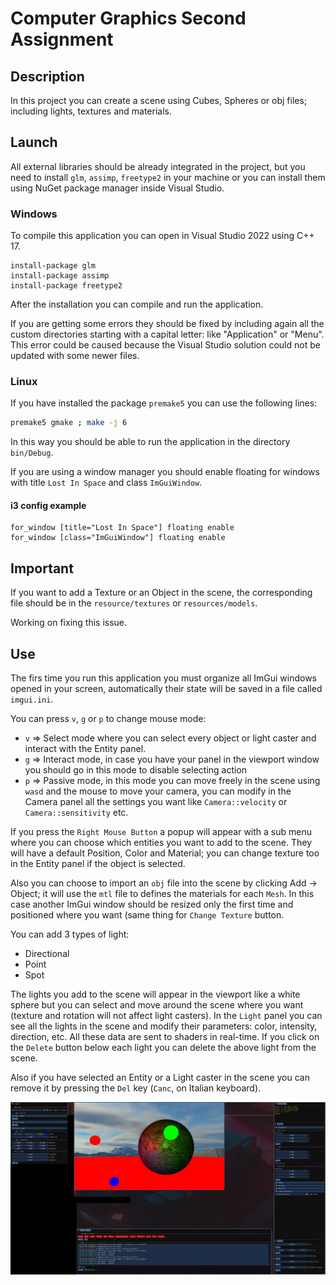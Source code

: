 # Computer Graphics Second Assignment 

## Description

In this project you can create a scene using Cubes, Spheres or obj files; including lights, textures and materials.

## Launch

All external libraries should be already integrated in the project, but you need to install `glm`, `assimp`, `freetype2` in your machine or you can install them using NuGet package manager inside Visual Studio.

### Windows

To compile this application you can open in Visual Studio 2022 using C++ 17.

```
install-package glm
install-package assimp
install-package freetype2
```

After the installation you can compile and run the application.

If you are getting some errors they should be fixed by including again all the custom directories starting with a capital letter: like "Application" or "Menu".
This error could be caused because the Visual Studio solution could not be updated with some newer files.

### Linux

If you have installed the package `premake5` you can use the following lines:

```bash
premake5 gmake ; make -j 6
```

In this way you should be able to run the application in the directory `bin/Debug`.

If you are using a window manager you should enable floating for windows with title `Lost In Space` and class `ImGuiWindow`.

#### i3 config example

```
for_window [title="Lost In Space"] floating enable
for_window [class="ImGuiWindow"] floating enable
```

## Important
If you want to add a Texture or an Object in the scene, the corresponding file should be in the `resource/textures` or `resources/models`.

Working on fixing this issue.

## Use

The firs time you run this application you must organize all ImGui windows opened in your screen, automatically their state will be saved in a file called `imgui.ini`.

You can press `v`, `g` or `p` to change mouse mode:
 - `v` => Select mode where you can select every object or light caster and interact with the Entity panel.
 - `g` => Interact mode, in case you have your panel in the viewport window you should go in this mode to disable selecting action
 - `p` => Passive mode, in this mode you can move freely in the scene using `wasd` and the mouse to move your camera, you can modify in the Camera panel all the settings you want like `Camera::velocity` or `Camera::sensitivity` etc.

If you press the `Right Mouse Button` a popup will appear with a sub menu where you can choose which entities you want to add to the scene.
They will have a default Position, Color and Material; you can change texture too in the Entity panel if the object is selected.

Also you can choose to import an `obj` file into the scene by clicking Add -> Object; it will use the `mtl` file to defines the materials for each `Mesh`. In this case another ImGui window should be resized only the first time and positioned where you want (same thing for `Change Texture` button.

You can add 3 types of light:
 - Directional
 - Point
 - Spot

The lights you add to the scene will appear in the viewport like a white sphere but you can select and move around the scene where you want (texture and rotation will not affect light casters).
In the `Light` panel you can see all the lights in the scene and modify their parameters: color, intensity, direction, etc.
All these data are sent to shaders in real-time.
If you click on the `Delete` button below each light you can delete the above light from the scene.

Also if you have selected an Entity or a Light caster in the scene you can remove it by pressing the `Del` key (`Canc`, on Italian keyboard).

![Preview](assets/preview.png) 
